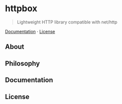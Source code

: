 # httpbox

> Lightweight HTTP library compatible with net/http

[Documentation]() ⋅ [License]()

## About

## Philosophy

## Documentation

## License
